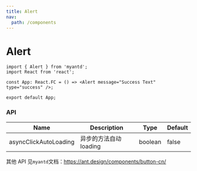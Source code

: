 ```yaml
---
title: Alert
nav:
  path: /components
---
```


# Alert

```tsx
import { Alert } from 'myantd';
import React from 'react';

const App: React.FC = () => <Alert message="Success Text" type="success" />;

export default App;
```

### API

| Name                  | Description            | Type    | Default |
| --------------------- | ---------------------- | ------- | ------- |
| asyncClickAutoLoading | 异步的方法自动 loading | boolean | false   |

其他 API 见`myantd`文档：https://ant.design/components/button-cn/
